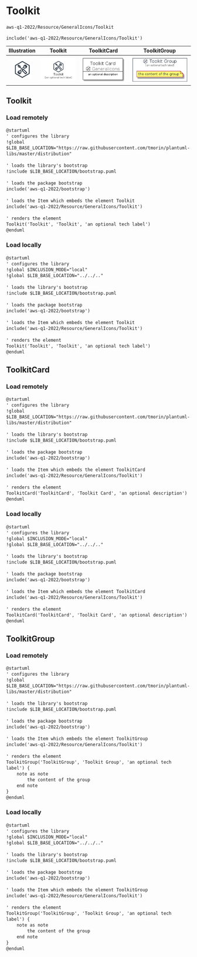 # Toolkit


```text
aws-q1-2022/Resource/GeneralIcons/Toolkit
```

```text
include('aws-q1-2022/Resource/GeneralIcons/Toolkit')
```



| Illustration | Toolkit | ToolkitCard | ToolkitGroup |
| :---: | :---: | :---: | :---: |
| ![illustration for Illustration](../../../aws-q1-2022/Resource/GeneralIcons/Toolkit.png) | ![illustration for Toolkit](../../../aws-q1-2022/Resource/GeneralIcons/Toolkit.Local.png) | ![illustration for ToolkitCard](../../../aws-q1-2022/Resource/GeneralIcons/ToolkitCard.Local.png) | ![illustration for ToolkitGroup](../../../aws-q1-2022/Resource/GeneralIcons/ToolkitGroup.Local.png) |




## Toolkit

### Load remotely
```plantuml
@startuml
' configures the library
!global $LIB_BASE_LOCATION="https://raw.githubusercontent.com/tmorin/plantuml-libs/master/distribution"

' loads the library's bootstrap
!include $LIB_BASE_LOCATION/bootstrap.puml

' loads the package bootstrap
include('aws-q1-2022/bootstrap')

' loads the Item which embeds the element Toolkit
include('aws-q1-2022/Resource/GeneralIcons/Toolkit')

' renders the element
Toolkit('Toolkit', 'Toolkit', 'an optional tech label')
@enduml
```

### Load locally
```plantuml
@startuml
' configures the library
!global $INCLUSION_MODE="local"
!global $LIB_BASE_LOCATION="../../.."

' loads the library's bootstrap
!include $LIB_BASE_LOCATION/bootstrap.puml

' loads the package bootstrap
include('aws-q1-2022/bootstrap')

' loads the Item which embeds the element Toolkit
include('aws-q1-2022/Resource/GeneralIcons/Toolkit')

' renders the element
Toolkit('Toolkit', 'Toolkit', 'an optional tech label')
@enduml
```

## ToolkitCard

### Load remotely
```plantuml
@startuml
' configures the library
!global $LIB_BASE_LOCATION="https://raw.githubusercontent.com/tmorin/plantuml-libs/master/distribution"

' loads the library's bootstrap
!include $LIB_BASE_LOCATION/bootstrap.puml

' loads the package bootstrap
include('aws-q1-2022/bootstrap')

' loads the Item which embeds the element ToolkitCard
include('aws-q1-2022/Resource/GeneralIcons/Toolkit')

' renders the element
ToolkitCard('ToolkitCard', 'Toolkit Card', 'an optional description')
@enduml
```

### Load locally
```plantuml
@startuml
' configures the library
!global $INCLUSION_MODE="local"
!global $LIB_BASE_LOCATION="../../.."

' loads the library's bootstrap
!include $LIB_BASE_LOCATION/bootstrap.puml

' loads the package bootstrap
include('aws-q1-2022/bootstrap')

' loads the Item which embeds the element ToolkitCard
include('aws-q1-2022/Resource/GeneralIcons/Toolkit')

' renders the element
ToolkitCard('ToolkitCard', 'Toolkit Card', 'an optional description')
@enduml
```

## ToolkitGroup

### Load remotely
```plantuml
@startuml
' configures the library
!global $LIB_BASE_LOCATION="https://raw.githubusercontent.com/tmorin/plantuml-libs/master/distribution"

' loads the library's bootstrap
!include $LIB_BASE_LOCATION/bootstrap.puml

' loads the package bootstrap
include('aws-q1-2022/bootstrap')

' loads the Item which embeds the element ToolkitGroup
include('aws-q1-2022/Resource/GeneralIcons/Toolkit')

' renders the element
ToolkitGroup('ToolkitGroup', 'Toolkit Group', 'an optional tech label') {
    note as note
        the content of the group
    end note
}
@enduml
```

### Load locally
```plantuml
@startuml
' configures the library
!global $INCLUSION_MODE="local"
!global $LIB_BASE_LOCATION="../../.."

' loads the library's bootstrap
!include $LIB_BASE_LOCATION/bootstrap.puml

' loads the package bootstrap
include('aws-q1-2022/bootstrap')

' loads the Item which embeds the element ToolkitGroup
include('aws-q1-2022/Resource/GeneralIcons/Toolkit')

' renders the element
ToolkitGroup('ToolkitGroup', 'Toolkit Group', 'an optional tech label') {
    note as note
        the content of the group
    end note
}
@enduml
```

